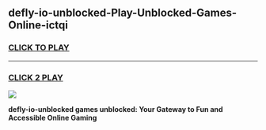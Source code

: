 
## defly-io-unblocked-Play-Unblocked-Games-Online-ictqi
<h3>
<a href="https://premium76.site?title=defly-io-unblocked&ref=25A">CLICK TO PLAY</a></h3>
<hr>

<h3>
<a href="https://premium76.site?title=defly-io-unblocked&ref=25A">CLICK 2 PLAY</a>
  
</h3>

<a href="https://premium76.site?title=defly-io-unblocked&ref=25A"><img src="https://clearcache.store/games.png"></a>


**defly-io-unblocked games unblocked: Your Gateway to Fun and Accessible Online Gaming**
